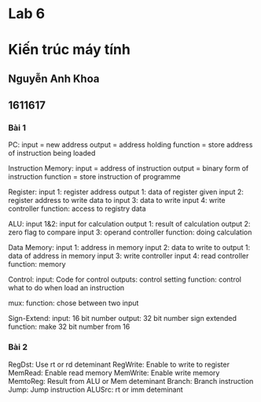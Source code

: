 # Lab 6
# Kiến trúc máy tính

## Nguyễn Anh Khoa
## 1611617

### Bài 1

PC:
input = new address
output = address holding
function = store address of instruction being loaded

Instruction Memory:
input = address of instruction
output = binary form of instruction
function = store instruction of programme

Register:
input 1: register address
output 1: data of register given
input 2: register address to write data to
input 3: data to write
input 4: write controller
function: access to registry data

ALU:
input 1&2: input for calculation
output 1: result of calculation
output 2: zero flag to compare
input 3: operand controller
function: doing calculation

Data Memory:
input 1: address in memory
input 2: data to write to
output 1: data of address in memory
input 3: write controller
input 4: read controller
function: memory

Control:
input: Code for control
outputs: control setting
function: control what to do when load an instruction

mux:
function: chose between two input

Sign-Extend:
input: 16 bit number
output: 32 bit number sign extended
function: make 32 bit number from 16

### Bài 2

RegDst: Use rt or rd deteminant
RegWrite: Enable to write to register
MemRead: Enable read memory
MemWrite: Enable write memory
MemtoReg: Result from ALU or Mem deteminant
Branch: Branch instruction
Jump: Jump instruction
ALUSrc: rt or imm deteminant

